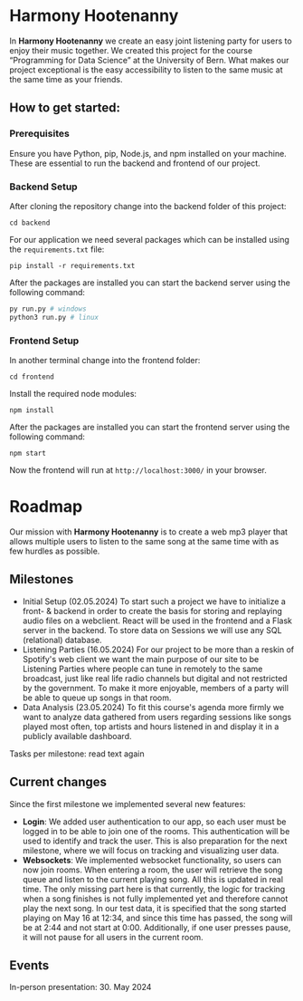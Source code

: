 # Harmony Hootenanny

In **Harmony Hootenanny** we create an easy joint listening party for users to enjoy their music together. We created this project for the course “Programming for Data Science” at the University of Bern.
What makes our project exceptional is the easy accessibility to listen to the same music at the same time as your friends.

## How to get started:

### Prerequisites

Ensure you have Python, pip, Node.js, and npm installed on your machine. These are essential to run the backend and frontend of our project.

### Backend Setup

After cloning the repository change into the backend folder of this project:

```
cd backend
```

For our application we need several packages which can be installed using the `requirements.txt` file:

```
pip install -r requirements.txt
```

After the packages are installed you can start the backend server using the following command:

```Bash
py run.py # windows
python3 run.py # linux
```

### Frontend Setup

In another terminal change into the frontend folder:

```
cd frontend
```

Install the required node modules:

```
npm install
```

After the packages are installed you can start the frontend server using the following command:

```
npm start
```

Now the frontend will run at `http://localhost:3000/` in your browser.

# Roadmap

Our mission with **Harmony Hootenanny** is to create a web mp3 player that allows multiple users to listen to the same song at the same time with as few hurdles as possible.

## Milestones

- Initial Setup (02.05.2024)
  To start such a project we have to initialize a front- & backend in order to create the basis for storing and replaying audio files on a webclient. React will be used in the frontend and a Flask server in the backend. To store data on Sessions we will use any SQL (relational) database.
- Listening Parties (16.05.2024)
  For our project to be more than a reskin of Spotify's web client we want the main purpose of our site to be Listening Parties where people can tune in remotely to the same broadcast, just like real life radio channels but digital and not restricted by the government. To make it more enjoyable, members of a party will be able to queue up songs in that room.
- Data Analysis (23.05.2024)
  To fit this course's agenda more firmly we want to analyze data gathered from users regarding sessions like songs played most often, top artists and hours listened in and display it in a publicly available dashboard.

Tasks per milestone: read text again

## Current changes

Since the first milestone we implemented several new features:

- **Login**: We added user authentication to our app, so each user must be logged in to be able to join one of the rooms. This authentication will be used to identify and track the user. This is also preparation for the next milestone, where we will focus on tracking and visualizing user data.
- **Websockets**: We implemented websocket functionality, so users can now join rooms. When entering a room, the user will retrieve the song queue and listen to the current playing song. All this is updated in real time. The only missing part here is that currently, the logic for tracking when a song finishes is not fully implemented yet and therefore cannot play the next song. In our test data, it is specified that the song started playing on May 16 at 12:34, and since this time has passed, the song will be at 2:44 and not start at 0:00. Additionally, if one user presses pause, it will not pause for all users in the current room.

## Events

In-person presentation: 30. May 2024
